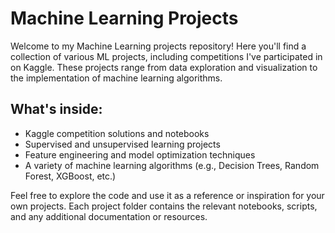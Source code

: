 # Machine Learning Projects

Welcome to my Machine Learning projects repository! Here you'll find a collection of various ML projects, including competitions I've participated in on Kaggle. These projects range from data exploration and visualization to the implementation of machine learning algorithms.

## What's inside:

- Kaggle competition solutions and notebooks
- Supervised and unsupervised learning projects
- Feature engineering and model optimization techniques
- A variety of machine learning algorithms (e.g., Decision Trees, Random Forest, XGBoost, etc.)

Feel free to explore the code and use it as a reference or inspiration for your own projects. Each project folder contains the relevant notebooks, scripts, and any additional documentation or resources.
